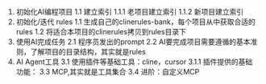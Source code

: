 1. 初始化AI编程项目
1.1 建立索引
1.1.1 老项目建立索引
1.1.2 新项目建立索引
2. 初始化/迭代 rules
1.1 生成自己的clinerules-bank，每个项目从中获取合适的rules
1.2 将适合本项目的clinerules拷贝到rules目录下
3. 使用AI完成任务
2.1 程序员发出的prompt
2.2 AI要完成项目需要遵循的基本准则，了解项目的目录结构，其实就是rules
3. AI Agent工具
3.1 使用插件等基础工具：cline，cursor
3.1.1 插件提供的基础功能：
3.3 MCP,其实就是工具集合
3.4 进阶：自定义MCP